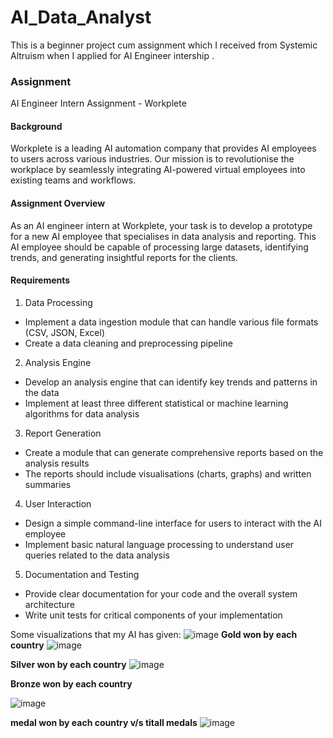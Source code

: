 # AI_Data_Analyst
This is a beginner project cum assignment which I received from Systemic Altruism when I applied for AI Engineer intership .

<h3>Assignment</h3>
AI Engineer Intern Assignment - Workplete

 <h4>Background</h4>
Workplete is a leading AI automation company that provides AI employees to users across various industries. Our mission is to revolutionise the workplace by seamlessly integrating AI-powered virtual employees into existing teams and workflows.

<h4>Assignment Overview</h4>
As an AI engineer intern at Workplete, your task is to develop a prototype for a new AI employee that specialises in data analysis and reporting. This AI employee should be capable of processing large datasets, identifying trends, and generating insightful reports for the clients.

 <h4>Requirements</h4>

 1. Data Processing
- Implement a data ingestion module that can handle various file formats (CSV, JSON, Excel)
- Create a data cleaning and preprocessing pipeline

 2. Analysis Engine
- Develop an analysis engine that can identify key trends and patterns in the data
- Implement at least three different statistical or machine learning algorithms for data analysis

 3. Report Generation
- Create a module that can generate comprehensive reports based on the analysis results
- The reports should include visualisations (charts, graphs) and written summaries

 4. User Interaction
- Design a simple command-line interface for users to interact with the AI employee
- Implement basic natural language processing to understand user queries related to the data analysis

 5. Documentation and Testing
- Provide clear documentation for your code and the overall system architecture
- Write unit tests for critical components of your implementation


Some visualizations that my AI has given:
![image](https://github.com/user-attachments/assets/022bc6ec-82ed-4409-b2a1-c28756542084)
**Gold won by each country**
![image](https://github.com/user-attachments/assets/be83d02d-3b72-43cc-bfac-68a2bff95e07)

**Silver won by each country**
![image](https://github.com/user-attachments/assets/b34b6005-0dd3-49c0-931b-fa28699faedc)

**Bronze won by each country**

![image](https://github.com/user-attachments/assets/3c48c033-2e2c-4989-9986-a6a040fa15b6)

**medal won by each country v/s titall medals**
![image](https://github.com/user-attachments/assets/0955ff70-6e90-4ec2-85bc-69df88f16263)




